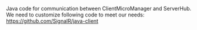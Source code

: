 Java code for communication between ClientMicroManager and ServerHub. We need to customize following code to meet our needs:
https://github.com/SignalR/java-client
